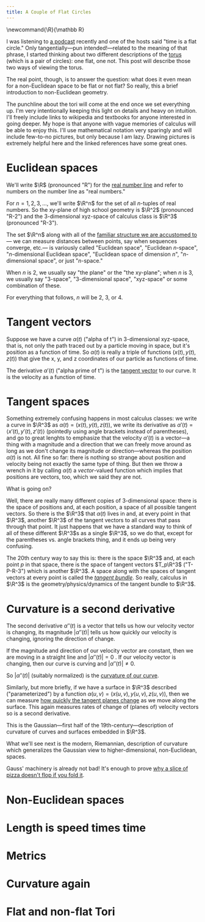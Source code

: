 ```yaml
---
title: A Couple of Flat Circles
---
```

\newcommand{\R}{\mathbb R}

I was listening to [a podcast][money stuff] recently and one of the hosts said
"time is a flat circle." Only tangentially—pun intended!—related to the meaning
of that phrase, I started thinking about two different descriptions of the [torus][torus]
(which is a pair of circles): one flat, one not.
This post will describe those two ways of viewing the torus.

The real point, though, is to answer the question: what does it even mean for a
non-Euclidean space to be flat or not flat?
So really, this a brief introduction to non-Euclidean geometry.
 
The punchline about the tori will come at the end once we set everything up.
I'm very intentionally keeping this light on details and heavy on intuition.
I'll freely include links to wikipedia and textbooks for anyone interested in going deeper.
My hope is that anyone with vague memories of calculus will be able to enjoy this.
I'll use mathematical notation very sparingly and will include few-to-no pictures,
but only because I am lazy.
Drawing pictures is extremely helpful here and the linked references have some great ones.

# Euclidean spaces

We'll write $\R$ (pronounced "R") for the [real number line][reals] and refer to numbers
on the number line as "real numbers."

For $n = 1, 2, 3, \ldots$, we'll write $\R^n$ for the set of all $n$-tuples of real numbers.
So the xy-plane of high school geometry is $\R^2$ (pronounced "R-2") and the 3-dimensional
xyz-space of calculus class is $\R^3$ (pronounced "R-3").

The set $\R^n$ along with all of the [familiar structure we are accustomed to][euclidean]—
we can measure distances between points, say when sequences converge, etc.—
is variously called
"Euclidean space",
"Euclidean $n$-space",
"$n$-dimensional Euclidean space",
"Euclidean space of dimension $n$",
"$n$-dimensional space",
or just "$n$-space."

When $n$ is $2$, we usually say "the plane" or the "the xy-plane";
when $n$ is $3$, we usually say "$3$-space", "$3$-dimensional space", "xyz-space"
or some combination of these.

For everything that follows, $n$ will be $2$, $3$, or $4$.

# Tangent vectors

Suppose we have a curve $\alpha(t)$ ("alpha of t") in $3$-dimensional xyz-space,
that is, not only the path traced out by a particle moving in space,
but it's position as a function of time.
So $\alpha(t)$ is really a triple of functions $(x(t), y(t), z(t))$ that give the
x, y, and z coordinates of our particle as functions of time.

The derivative $\alpha'(t)$ ("alpha prime of t") is the [tangent vector][tangent vector]
to our curve. It is the velocity as a function of time.

# Tangent spaces

Something extremely confusing happens in most calculus classes:
we write a curve in $\R^3$ as $\alpha(t) = (x(t), y(t), z(t))$,
we write its derivative as $\alpha'(t) = \langle x'(t), y'(t), z'(t) \rangle$
(pointedly using angle brackets instead of parentheses), and go to great lenghts
to emphasize that the velocity $\alpha'(t)$ is a vector—a thing with
a magnitude and a direction that we can freely move around as long as we don't
change its magnitude or direction—whereas the position $\alpha(t)$ is not.
All fine so far: there is nothing so strange about position and velocity being
not exactly the same type of thing.
But then we throw a wrench in it by calling $\alpha(t)$ a _vector_-valued function
which implies that positions are vectors, too, which we said they are not.

What is going on?

Well, there are really many different copies of $3$-dimensional space:
there is the space of positions and, at each position, a space of all possible
tangent vectors. So there is the $\R^3$ that $\alpha(t)$ lives in and, at every
point in that $\R^3$, another $\R^3$ of the tangent vectors to all curves that pass
through that point.
It just happens that we have a standard way to think of all of these different
$\R^3$s as a single $\R^3$, so we do that, except for the parentheses vs. angle brackets thing,
and it ends up being very confusing.

The 20th century way to say this is: there is the space $\R^3$ and,
at each point $p$ in that space, there is the space of tangent vectors $T_p\R^3$
("T-P-R-3") which is another $\R^3$.
A space along with the spaces of tangent vectors at every point is called the
[_tangent bundle_][tangent bundle]. So really, calculus in $\R^3$ is the geometry/physics/dynamics
of the tangent bundle to $\R^3$.

# Curvature is a second derivative

The second derivative $\alpha''(t)$ is a vector that tells us how our velocity
vector is changing, its magnitude $\vert \alpha''(t)\vert$ tells us how quickly
our velocity is changing, ignoring the direction of change.

If the magnitude and direction of our velocity vector are constant, then we are moving
in a straight line and $\vert \alpha''(t)\vert = 0$ .
If our velocity vector is changing,
then our curve is curving and $\vert\alpha''(t)\vert\neq 0$.

So $\vert \alpha''(t)\vert$ (suitably normalized) is the [curvature of our curve][curvature].

Similarly, but more briefly, if we have a surface in $\R^3$ described ("parameterized")
by a function $\alpha(u,v) = (x(u,v), y(u,v), z(u,v))$,
then we can measure [how quickly the tangent planes change][gaussian curvature]
as we move along the surface. This again measures rates of change
of (planes of) velocity vectors so is a second derivative.

This is the Gaussian—first half of the 19th-century—description of curvature
of curves and surfaces embedded in $\R^3$.

What we'll see next is the modern, Riemannian, description of curvature
which generalizes the Gaussian view to higher-dimensional, non-Euclidean, spaces.

Gauss' machinery is already not bad! It's enough to prove [why a slice of pizza
doesn't flop if you fold it][egregium].

# Non-Euclidean spaces

# Length is speed times time

# Metrics

# Curvature again

# Flat and non-flat Tori

[curvature]: https://en.wikipedia.org/wiki/Curvature
[gaussian curvature]: https://en.wikipedia.org/wiki/Gaussian_curvature#Informal_definition
[egregium]: https://en.wikipedia.org/wiki/Theorema_Egregium
[euclidean]: https://en.wikipedia.org/wiki/Euclidean_space
[money stuff]: https://www.bloomberg.com/podcasts/series/money-stuff
[reals]: https://en.wikipedia.org/wiki/Real_number
[tangent bundle]: https://en.wikipedia.org/wiki/Tangent_bundle
[tangent vector]: https://en.wikipedia.org/wiki/Tangent_vector
[torus]: https://en.wikipedia.org/wiki/Torus
